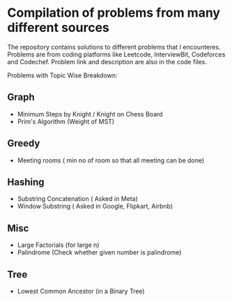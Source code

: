 # Compilation of problems from many different sources
The repository contains solutions to different problems that I encounteres. Problems are from coding platforms like Leetcode, InterviewBit, Codeforces and Codechef.
Problem link and description are also in the code files.

Problems with Topic Wise Breakdown:

## Graph
- Minimum Steps by Knight / Knight on Chess Board
- Prim's Algorithm (Weight of MST)


## Greedy
- Meeting rooms ( min no of room so that all meeting can be done)

## Hashing
- Substring Concatenation ( Asked in Meta)
- Window Substring ( Asked in Google, Flipkart, Airbnb)
  
## Misc
- Large Factorials (for large n)
- Palindrome (Check whether given number is palindrome)

## Tree
- Lowest Common Ancestor (in a Binary Tree)
